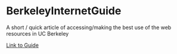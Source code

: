 # BerkeleyInternetGuide
A short / quick article of accessing/making the best use of the web resources in UC Berkeley

[Link to Guide](https://github.com/20015jjw/BerkeleyInternetGuide/wiki)
